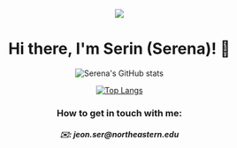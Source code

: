 
<div align=center>
<a href="https://hits.seeyoufarm.com"><img src="https://hits.seeyoufarm.com/api/count/incr/badge.svg?url=https%3A%2F%2Fgithub.com%2Fsrjeon21&count_bg=%232CCAA1&title_bg=%23555555&icon=&icon_color=%23E7E7E7&title=visitors%21&edge_flat=false"/>
  </a>
 
  <h1 align=center>Hi there, I'm Serin (Serena)! 🧐 </h1>

![Serena's GitHub stats](https://github-readme-stats.vercel.app/api?username=srjeon21&show_icons=true&theme=radical)

[![Top Langs](https://github-readme-stats.vercel.app/api/top-langs/?username=srjeon21&layout=compact)](https://github.com/anuraghazra/github-readme-stats)

  <h3>How to get in touch with me:</h3>
  <h5>✉️: jeon.ser@northeastern.edu</h5>
  </div>
